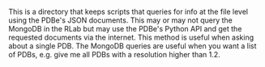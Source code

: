 This is a directory that keeps scripts that queries for info at the file level using the PDBe's JSON documents. This may or may not query the MongoDB in the RLab but may use the PDBe's Python API and get the requested documents via the internet. This method is useful when asking about a single PDB. The MongoDB queries are useful when you want a list of PDBs, e.g. give me all PDBs with a resolution higher than 1.2.
